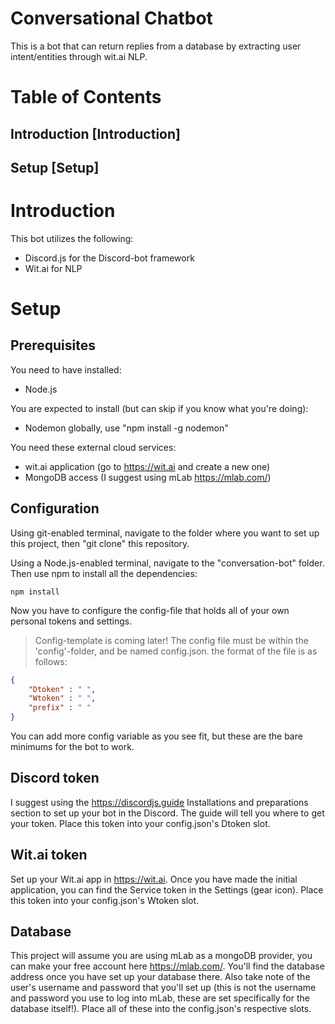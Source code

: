 # Conversational Chatbot
This is a bot that can return replies from a database by extracting user intent/entities through wit.ai NLP.

# Table of Contents
## Introduction [Introduction]
## Setup [Setup]

# Introduction
This bot utilizes the following:
- Discord.js for the Discord-bot framework
- Wit.ai for NLP

# Setup

## Prerequisites
You need to have installed:
- Node.js

You are expected to install (but can skip if you know what you're doing):
- Nodemon globally, use "npm install -g nodemon"

You need these external cloud services:
- wit.ai application (go to https://wit.ai and create a new one)
- MongoDB access (I suggest using mLab https://mlab.com/)

## Configuration
Using git-enabled terminal, navigate to the folder where you want to set up this project, then "git clone" this repository. 

Using a Node.js-enabled terminal, navigate to the "conversation-bot" folder. Then use npm to install all the dependencies:
```
npm install
```

Now you have to configure the config-file that holds all of your own personal tokens and settings.
> Config-template is coming later!
The config file must be within the 'config'-folder, and be named config.json. the format of the file is as follows:
```json
{
    "Dtoken" : " ",
    "Wtoken" : " ",
    "prefix" : " "
}
```
You can add more config variable as you see fit, but these are the bare minimums for the bot to work.

## Discord token

I suggest using the https://discordjs.guide Installations and preparations section to set up your bot in the Discord. The guide will tell you where to get your token. Place this token into your config.json's Dtoken slot.

## Wit.ai token

Set up your Wit.ai app in https://wit.ai. Once you have made the initial application, you can find the Service token in the Settings (gear icon). Place this token into your config.json's Wtoken slot.

## Database

This project will assume you are using mLab as a mongoDB provider, you can make your free account here https://mlab.com/. You'll find the database address once you have set up your database there. Also take note of the user's username and password that you'll set up (this is not the username and password you use to log into mLab, these are set specifically for the database itself!). Place all of these into the config.json's respective slots.